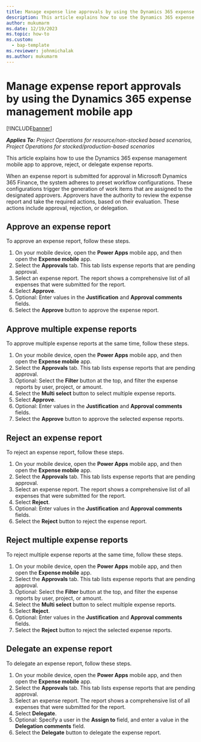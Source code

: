 ```yaml
---
title: Manage expense line approvals by using the Dynamics 365 expense management mobile app
description: This article explains how to use the Dynamics 365 expense management mobile app to manage expense line approvals.
author: mukumarm
ms.date: 12/19/2023
ms.topic: how-to
ms.custom: 
  - bap-template
ms.reviewer: johnmichalak
ms.author: mukumarm
---
```


# Manage expense report approvals by using the Dynamics 365 expense management mobile app

[!INCLUDE[banner](../includes/banner.md)]

_**Applies To:** Project Operations for resource/non-stocked based scenarios, Project Operations for stocked/production-based scenarios_

This article explains how to use the Dynamics 365 expense management mobile app to approve, reject, or delegate expense reports.

When an expense report is submitted for approval in Microsoft Dynamics 365 Finance, the system adheres to preset workflow configurations. These configurations trigger the generation of work items that are assigned to the designated approvers. Approvers have the authority to review the expense report and take the required actions, based on their evaluation. These actions include approval, rejection, or delegation.

## Approve an expense report

To approve an expense report, follow these steps.

1. On your mobile device, open the **Power Apps** mobile app, and then open the **Expense mobile** app.
1. Select the **Approvals** tab. This tab lists expense reports that are pending approval.
1. Select an expense report. The report shows a comprehensive list of all expenses that were submitted for the report.
1. Select **Approve**.
1. Optional: Enter values in the **Justification** and **Approval comments** fields.
1. Select the **Approve** button to approve the expense report.

## Approve multiple expense reports

To approve multiple expense reports at the same time, follow these steps.

1. On your mobile device, open the **Power Apps** mobile app, and then open the **Expense mobile** app.
1. Select the **Approvals** tab. This tab lists expense reports that are pending approval.
1. Optional: Select the **Filter** button at the top, and filter the expense reports by user, project, or amount.
1. Select the **Multi select** button to select multiple expense reports.
1. Select **Approve**.
1. Optional: Enter values in the **Justification** and **Approval comments** fields.
1. Select the **Approve** button to approve the selected expense reports.

## Reject an expense report

To reject an expense report, follow these steps.

1. On your mobile device, open the **Power Apps** mobile app, and then open the **Expense mobile** app.
1. Select the **Approvals** tab. This tab lists expense reports that are pending approval.
1. Select an expense report. The report shows a comprehensive list of all expenses that were submitted for the report.
1. Select **Reject**.
1. Optional: Enter values in the **Justification** and **Approval comments** fields.
1. Select the **Reject** button to reject the expense report.

## Reject multiple expense reports

To reject multiple expense reports at the same time, follow these steps.

1. On your mobile device, open the **Power Apps** mobile app, and then open the **Expense mobile** app.
1. Select the **Approvals** tab. This tab lists expense reports that are pending approval.
1. Optional: Select the **Filter** button at the top, and filter the expense reports by user, project, or amount.
1. Select the **Multi select** button to select multiple expense reports.
1. Select **Reject**.
1. Optional: Enter values in the **Justification** and **Approval comments** fields.
1. Select the **Reject** button to reject the selected expense reports.

## Delegate an expense report

To delegate an expense report, follow these steps.

1. On your mobile device, open the **Power Apps** mobile app, and then open the **Expense mobile** app.
1. Select the **Approvals** tab. This tab lists expense reports that are pending approval.
1. Select an expense report. The report shows a comprehensive list of all expenses that were submitted for the report.
1. Select **Delegate**.
1. Optional: Specify a user in the **Assign to** field, and enter a value in the **Delegation comments** field.
1. Select the **Delegate** button to delegate the expense report.
